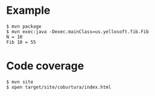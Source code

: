 # Example

```
$ mvn package
$ mvn exec:java -Dexec.mainClass=us.yellosoft.fib.Fib
N = 10
Fib 10 = 55
```

# Code coverage

```
$ mvn site
$ open target/site/coburtura/index.html
```

